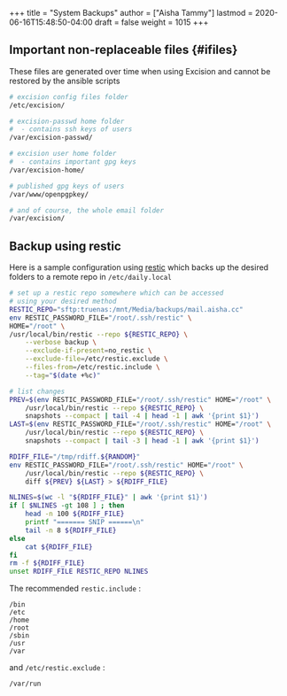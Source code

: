 +++
title = "System Backups"
author = ["Aisha Tammy"]
lastmod = 2020-06-16T15:48:50-04:00
draft = false
weight = 1015
+++

## Important non-replaceable files {#ifiles}

These files are generated over time when using Excision and cannot be restored by the ansible scripts

```sh
# excision config files folder
/etc/excision/

# excision-passwd home folder
#  - contains ssh keys of users
/var/excision-passwd/

# excision user home folder
#  - contains important gpg keys
/var/excision-home/

# published gpg keys of users
/var/www/openpgpkey/

# and of course, the whole email folder
/var/excision/
```

## Backup using restic

Here is a sample configuration using [restic](https://restic.net/) which backs up the desired folders to a remote repo in `/etc/daily.local`

```sh
# set up a restic repo somewhere which can be accessed
# using your desired method
RESTIC_REPO="sftp:truenas:/mnt/Media/backups/mail.aisha.cc"
env RESTIC_PASSWORD_FILE="/root/.ssh/restic" \
HOME="/root" \
/usr/local/bin/restic --repo ${RESTIC_REPO} \
	--verbose backup \
	--exclude-if-present=no_restic \
	--exclude-file=/etc/restic.exclude \
	--files-from=/etc/restic.include \
	--tag="$(date +%c)"

# list changes
PREV=$(env RESTIC_PASSWORD_FILE="/root/.ssh/restic" HOME="/root" \
	/usr/local/bin/restic --repo ${RESTIC_REPO} \
	snapshots --compact | tail -4 | head -1 | awk '{print $1}')
LAST=$(env RESTIC_PASSWORD_FILE="/root/.ssh/restic" HOME="/root" \
	/usr/local/bin/restic --repo ${RESTIC_REPO} \
	snapshots --compact | tail -3 | head -1 | awk '{print $1}')

RDIFF_FILE="/tmp/rdiff.${RANDOM}"
env RESTIC_PASSWORD_FILE="/root/.ssh/restic" HOME="/root" \
	/usr/local/bin/restic --repo ${RESTIC_REPO} \
	diff ${PREV} ${LAST} > ${RDIFF_FILE}

NLINES=$(wc -l "${RDIFF_FILE}" | awk '{print $1}')
if [ $NLINES -gt 108 ] ; then
	head -n 100 ${RDIFF_FILE}
	printf "======= SNIP ======\n"
	tail -n 8 ${RDIFF_FILE}
else
	cat ${RDIFF_FILE}
fi
rm -f ${RDIFF_FILE}
unset RDIFF_FILE RESTIC_REPO NLINES
```

The recommended `restic.include` :
```
/bin
/etc
/home
/root
/sbin
/usr
/var
```

and `/etc/restic.exclude` :
```
/var/run
```